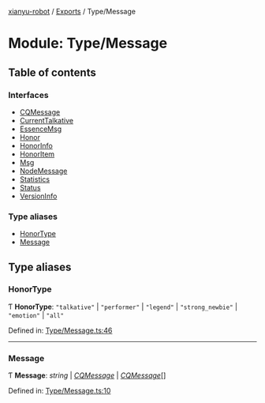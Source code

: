 [xianyu-robot](../README.md) / [Exports](../modules.md) / Type/Message

# Module: Type/Message

## Table of contents

### Interfaces

- [CQMessage](../interfaces/type_message.cqmessage.md)
- [CurrentTalkative](../interfaces/type_message.currenttalkative.md)
- [EssenceMsg](../interfaces/type_message.essencemsg.md)
- [Honor](../interfaces/type_message.honor.md)
- [HonorInfo](../interfaces/type_message.honorinfo.md)
- [HonorItem](../interfaces/type_message.honoritem.md)
- [Msg](../interfaces/type_message.msg.md)
- [NodeMessage](../interfaces/type_message.nodemessage.md)
- [Statistics](../interfaces/type_message.statistics.md)
- [Status](../interfaces/type_message.status.md)
- [VersionInfo](../interfaces/type_message.versioninfo.md)

### Type aliases

- [HonorType](type_message.md#honortype)
- [Message](type_message.md#message)

## Type aliases

### HonorType

Ƭ **HonorType**: ``"talkative"`` \| ``"performer"`` \| ``"legend"`` \| ``"strong_newbie"`` \| ``"emotion"`` \| ``"all"``

Defined in: [Type/Message.ts:46](https://github.com/blacktunes/xianyu-robot/blob/ba6672b/src/Type/Message.ts#L46)

___

### Message

Ƭ **Message**: *string* \| [*CQMessage*](../interfaces/type_message.cqmessage.md) \| [*CQMessage*](../interfaces/type_message.cqmessage.md)[]

Defined in: [Type/Message.ts:10](https://github.com/blacktunes/xianyu-robot/blob/ba6672b/src/Type/Message.ts#L10)

